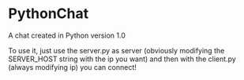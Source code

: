 # PythonChat

A chat created in Python version 1.0

To use it, just use the server.py as server (obviously modifying the SERVER_HOST string with the ip you want) and then with the client.py
(always modifying ip) you can connect!
